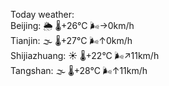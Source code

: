 Today weather:  
Beijing: 🌦 🌡️+26°C 🌬️→0km/h  
Tianjin: 🌫  🌡️+27°C 🌬️↑0km/h  
Shijiazhuang: ☀️ 🌡️+22°C 🌬️↗11km/h  
Tangshan: 🌫  🌡️+28°C 🌬️↑11km/h  
